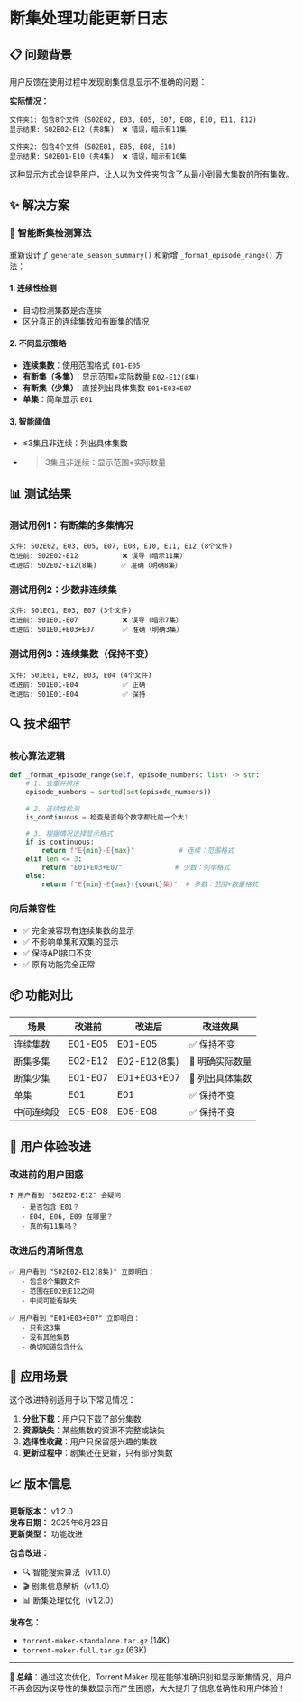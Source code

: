 # 断集处理功能更新日志

## 📋 问题背景

用户反馈在使用过程中发现剧集信息显示不准确的问题：

**实际情况：**
```
文件夹1: 包含8个文件 (S02E02, E03, E05, E07, E08, E10, E11, E12)
显示结果: S02E02-E12 (共8集)  ❌ 错误，暗示有11集

文件夹2: 包含4个文件 (S02E01, E05, E08, E10)  
显示结果: S02E01-E10 (共4集)  ❌ 错误，暗示有10集
```

这种显示方式会误导用户，让人以为文件夹包含了从最小到最大集数的所有集数。

## ✨ 解决方案

### 🔧 智能断集检测算法

重新设计了 `generate_season_summary()` 和新增 `_format_episode_range()` 方法：

#### 1. 连续性检测
- 自动检测集数是否连续
- 区分真正的连续集数和有断集的情况

#### 2. 不同显示策略
- **连续集数**：使用范围格式 `E01-E05`
- **有断集（多集）**：显示范围+实际数量 `E02-E12(8集)`
- **有断集（少集）**：直接列出具体集数 `E01+E03+E07`
- **单集**：简单显示 `E01`

#### 3. 智能阈值
- ≤3集且非连续：列出具体集数
- >3集且非连续：显示范围+实际数量

## 📊 测试结果

### 测试用例1：有断集的多集情况
```
文件: S02E02, E03, E05, E07, E08, E10, E11, E12 (8个文件)
改进前: S02E02-E12           ❌ 误导（暗示11集）
改进后: S02E02-E12(8集)      ✅ 准确（明确8集）
```

### 测试用例2：少数非连续集
```
文件: S01E01, E03, E07 (3个文件)
改进前: S01E01-E07           ❌ 误导（暗示7集）  
改进后: S01E01+E03+E07       ✅ 准确（明确3集）
```

### 测试用例3：连续集数（保持不变）
```
文件: S01E01, E02, E03, E04 (4个文件)
改进前: S01E01-E04           ✅ 正确
改进后: S01E01-E04           ✅ 保持
```

## 🔍 技术细节

### 核心算法逻辑
```python
def _format_episode_range(self, episode_numbers: list) -> str:
    # 1. 去重并排序
    episode_numbers = sorted(set(episode_numbers))
    
    # 2. 连续性检测
    is_continuous = 检查是否每个数字都比前一个大1
    
    # 3. 根据情况选择显示格式
    if is_continuous:
        return f"E{min}-E{max}"           # 连续：范围格式
    elif len <= 3:
        return "E01+E03+E07"             # 少数：列举格式  
    else:
        return f"E{min}-E{max}({count}集)"  # 多数：范围+数量格式
```

### 向后兼容性
- ✅ 完全兼容现有连续集数的显示
- ✅ 不影响单集和双集的显示
- ✅ 保持API接口不变
- ✅ 原有功能完全正常

## 📦 功能对比

| 场景 | 改进前 | 改进后 | 改进效果 |
|------|--------|--------|----------|
| 连续集数 | E01-E05 | E01-E05 | ✅ 保持不变 |
| 断集多集 | E02-E12 | E02-E12(8集) | 🚀 明确实际数量 |
| 断集少集 | E01-E07 | E01+E03+E07 | 🚀 列出具体集数 |
| 单集 | E01 | E01 | ✅ 保持不变 |
| 中间连续段 | E05-E08 | E05-E08 | ✅ 保持不变 |

## 🎯 用户体验改进

### 改进前的用户困惑
```
❓ 用户看到 "S02E02-E12" 会疑问：
   - 是否包含 E01？
   - E04, E06, E09 在哪里？
   - 真的有11集吗？
```

### 改进后的清晰信息
```
✅ 用户看到 "S02E02-E12(8集)" 立即明白：
   - 包含8个集数文件
   - 范围在E02到E12之间
   - 中间可能有缺失
   
✅ 用户看到 "E01+E03+E07" 立即明白：
   - 只有这3集
   - 没有其他集数
   - 确切知道包含什么
```

## 🔮 应用场景

这个改进特别适用于以下常见情况：

1. **分批下载**：用户只下载了部分集数
2. **资源缺失**：某些集数的资源不完整或缺失
3. **选择性收藏**：用户只保留感兴趣的集数
4. **更新过程中**：剧集还在更新，只有部分集数

## 📈 版本信息

**更新版本：** v1.2.0  
**发布日期：** 2025年6月23日  
**更新类型：** 功能改进  

**包含改进：**
- 🔍 智能搜索算法（v1.1.0）
- 🎬 剧集信息解析（v1.1.0）  
- 📊 断集处理优化（v1.2.0）

**发布包：**
- `torrent-maker-standalone.tar.gz` (14K)
- `torrent-maker-full.tar.gz` (63K)

---

**🎉 总结**：通过这次优化，Torrent Maker 现在能够准确识别和显示断集情况，用户不再会因为误导性的集数显示而产生困惑，大大提升了信息准确性和用户体验！
